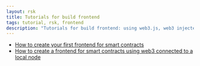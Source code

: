 ```yaml
---
layout: rsk
title: Tutorials for build frontend
tags: tutorial, rsk, frontend
description: "Tutorials for build frontend: using web3.js, web3 injected, rsk3.js and others"
---
```


- [How to create your first frontend for smart contracts](/tutorials/frontend/first-frontend-web3-injected/)
- [How to create a frontend for smart contracts using web3 connected to a local node](/tutorials/frontend/frontend-web3-local/)
